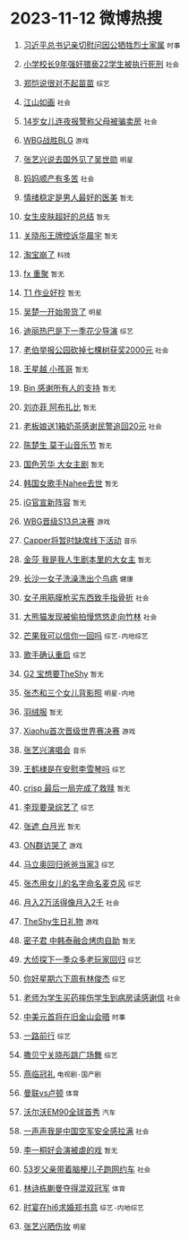 # 2023-11-12 微博热搜 
1. [习近平总书记亲切慰问因公牺牲烈士家属](https://m.weibo.cn/search?containerid=100103type%3D1%26t%3D10%26q%3D%23%E4%B9%A0%E8%BF%91%E5%B9%B3%E6%80%BB%E4%B9%A6%E8%AE%B0%E4%BA%B2%E5%88%87%E6%85%B0%E9%97%AE%E5%9B%A0%E5%85%AC%E7%89%BA%E7%89%B2%E7%83%88%E5%A3%AB%E5%AE%B6%E5%B1%9E%23&stream_entry_id=51&isnewpage=1&extparam=seat%3D1%26dgr%3D0%26stream_entry_id%3D51%26pos%3D0%26q%3D%2523%25E4%25B9%25A0%25E8%25BF%2591%25E5%25B9%25B3%25E6%2580%25BB%25E4%25B9%25A6%25E8%25AE%25B0%25E4%25BA%25B2%25E5%2588%2587%25E6%2585%25B0%25E9%2597%25AE%25E5%259B%25A0%25E5%2585%25AC%25E7%2589%25BA%25E7%2589%25B2%25E7%2583%2588%25E5%25A3%25AB%25E5%25AE%25B6%25E5%25B1%259E%2523%26c_type%3D51%26filter_type%3Drealtimehot%26cate%3D10103%26display_time%3D1699733046%26pre_seqid%3D1699733046783029814155) `时事` 

2. [小学校长9年强奸猥亵22学生被执行死刑](https://m.weibo.cn/search?containerid=100103type%3D1%26t%3D10%26q%3D%23%E5%B0%8F%E5%AD%A6%E6%A0%A1%E9%95%BF9%E5%B9%B4%E5%BC%BA%E5%A5%B8%E7%8C%A5%E4%BA%B522%E5%AD%A6%E7%94%9F%E8%A2%AB%E6%89%A7%E8%A1%8C%E6%AD%BB%E5%88%91%23&stream_entry_id=31&isnewpage=1&extparam=seat%3D1%26flag%3D16%26stream_entry_id%3D31%26band_rank%3D1%26c_type%3D31%26cate%3D5001%26dgr%3D0%26pos%3D0%26q%3D%2523%25E5%25B0%258F%25E5%25AD%25A6%25E6%25A0%25A1%25E9%2595%25BF9%25E5%25B9%25B4%25E5%25BC%25BA%25E5%25A5%25B8%25E7%258C%25A5%25E4%25BA%25B522%25E5%25AD%25A6%25E7%2594%259F%25E8%25A2%25AB%25E6%2589%25A7%25E8%25A1%258C%25E6%25AD%25BB%25E5%2588%2591%2523%26realpos%3D1%26lcate%3D5001%26filter_type%3Drealtimehot%26display_time%3D1699733046%26pre_seqid%3D1699733046783029814155) `社会` 

3. [郑恺说很对不起苗苗](https://m.weibo.cn/search?containerid=100103type%3D1%26t%3D10%26q%3D%23%E9%83%91%E6%81%BA%E8%AF%B4%E5%BE%88%E5%AF%B9%E4%B8%8D%E8%B5%B7%E8%8B%97%E8%8B%97%23&stream_entry_id=31&isnewpage=1&extparam=seat%3D1%26flag%3D2%26stream_entry_id%3D31%26band_rank%3D2%26c_type%3D31%26cate%3D5001%26dgr%3D0%26pos%3D1%26q%3D%2523%25E9%2583%2591%25E6%2581%25BA%25E8%25AF%25B4%25E5%25BE%2588%25E5%25AF%25B9%25E4%25B8%258D%25E8%25B5%25B7%25E8%258B%2597%25E8%258B%2597%2523%26realpos%3D2%26lcate%3D5001%26filter_type%3Drealtimehot%26display_time%3D1699733046%26pre_seqid%3D1699733046783029814155) `综艺` 

4. [江山如画](https://m.weibo.cn/search?containerid=100103type%3D1%26t%3D10%26q%3D%23%E6%B1%9F%E5%B1%B1%E5%A6%82%E7%94%BB%23&stream_entry_id=31&isnewpage=1&extparam=seat%3D1%26flag%3D0%26stream_entry_id%3D31%26band_rank%3D3%26c_type%3D31%26cate%3D5001%26dgr%3D0%26pos%3D2%26q%3D%2523%25E6%25B1%259F%25E5%25B1%25B1%25E5%25A6%2582%25E7%2594%25BB%2523%26realpos%3D3%26lcate%3D5001%26filter_type%3Drealtimehot%26display_time%3D1699733046%26pre_seqid%3D1699733046783029814155) `社会` 

5. [14岁女儿连夜报警称父母被骗卖房](https://m.weibo.cn/search?containerid=100103type%3D1%26t%3D10%26q%3D%2314%E5%B2%81%E5%A5%B3%E5%84%BF%E8%BF%9E%E5%A4%9C%E6%8A%A5%E8%AD%A6%E7%A7%B0%E7%88%B6%E6%AF%8D%E8%A2%AB%E9%AA%97%E5%8D%96%E6%88%BF%23&stream_entry_id=31&isnewpage=1&extparam=seat%3D1%26flag%3D32768%26stream_entry_id%3D31%26band_rank%3D4%26c_type%3D31%26cate%3D5001%26dgr%3D0%26pos%3D3%26q%3D%252314%25E5%25B2%2581%25E5%25A5%25B3%25E5%2584%25BF%25E8%25BF%259E%25E5%25A4%259C%25E6%258A%25A5%25E8%25AD%25A6%25E7%25A7%25B0%25E7%2588%25B6%25E6%25AF%258D%25E8%25A2%25AB%25E9%25AA%2597%25E5%258D%2596%25E6%2588%25BF%2523%26realpos%3D4%26lcate%3D5001%26filter_type%3Drealtimehot%26display_time%3D1699733046%26pre_seqid%3D1699733046783029814155) `社会` 

6. [WBG战胜BLG](https://m.weibo.cn/search?containerid=100103type%3D1%26t%3D10%26q%3D%23WBG%E6%88%98%E8%83%9CBLG%23&stream_entry_id=31&isnewpage=1&extparam=seat%3D1%26flag%3D16%26stream_entry_id%3D31%26band_rank%3D5%26c_type%3D31%26cate%3D5001%26dgr%3D0%26pos%3D4%26q%3D%2523WBG%25E6%2588%2598%25E8%2583%259CBLG%2523%26realpos%3D5%26lcate%3D5001%26filter_type%3Drealtimehot%26display_time%3D1699733046%26pre_seqid%3D1699733046783029814155) `游戏` 

7. [张艺兴说去国外见了吴世勋](https://m.weibo.cn/search?containerid=100103type%3D1%26t%3D10%26q%3D%23%E5%BC%A0%E8%89%BA%E5%85%B4%E8%AF%B4%E5%8E%BB%E5%9B%BD%E5%A4%96%E8%A7%81%E4%BA%86%E5%90%B4%E4%B8%96%E5%8B%8B%23&stream_entry_id=31&isnewpage=1&extparam=seat%3D1%26flag%3D0%26stream_entry_id%3D31%26band_rank%3D6%26c_type%3D31%26cate%3D5001%26dgr%3D0%26pos%3D5%26q%3D%2523%25E5%25BC%25A0%25E8%2589%25BA%25E5%2585%25B4%25E8%25AF%25B4%25E5%258E%25BB%25E5%259B%25BD%25E5%25A4%2596%25E8%25A7%2581%25E4%25BA%2586%25E5%2590%25B4%25E4%25B8%2596%25E5%258B%258B%2523%26realpos%3D6%26lcate%3D5001%26filter_type%3Drealtimehot%26display_time%3D1699733046%26pre_seqid%3D1699733046783029814155) `明星` 

8. [妈妈顺产有多苦](https://m.weibo.cn/search?containerid=100103type%3D1%26t%3D10%26q%3D%23%E5%A6%88%E5%A6%88%E9%A1%BA%E4%BA%A7%E6%9C%89%E5%A4%9A%E8%8B%A6%23&stream_entry_id=31&isnewpage=1&extparam=seat%3D1%26flag%3D0%26stream_entry_id%3D31%26band_rank%3D7%26c_type%3D31%26cate%3D5001%26dgr%3D0%26pos%3D6%26q%3D%2523%25E5%25A6%2588%25E5%25A6%2588%25E9%25A1%25BA%25E4%25BA%25A7%25E6%259C%2589%25E5%25A4%259A%25E8%258B%25A6%2523%26realpos%3D7%26lcate%3D5001%26filter_type%3Drealtimehot%26display_time%3D1699733046%26pre_seqid%3D1699733046783029814155) `社会` 

9. [情绪稳定是男人最好的医美](https://m.weibo.cn/search?containerid=100103type%3D1%26t%3D10%26q%3D%E6%83%85%E7%BB%AA%E7%A8%B3%E5%AE%9A%E6%98%AF%E7%94%B7%E4%BA%BA%E6%9C%80%E5%A5%BD%E7%9A%84%E5%8C%BB%E7%BE%8E&stream_entry_id=31&isnewpage=1&extparam=seat%3D1%26flag%3D0%26stream_entry_id%3D31%26band_rank%3D8%26c_type%3D31%26cate%3D5001%26dgr%3D0%26pos%3D7%26q%3D%25E6%2583%2585%25E7%25BB%25AA%25E7%25A8%25B3%25E5%25AE%259A%25E6%2598%25AF%25E7%2594%25B7%25E4%25BA%25BA%25E6%259C%2580%25E5%25A5%25BD%25E7%259A%2584%25E5%258C%25BB%25E7%25BE%258E%26realpos%3D8%26lcate%3D5001%26filter_type%3Drealtimehot%26display_time%3D1699733046%26pre_seqid%3D1699733046783029814155) `暂无` 

10. [女生皮肤超好的总结](https://m.weibo.cn/search?containerid=100103type%3D1%26t%3D10%26q%3D%E5%A5%B3%E7%94%9F%E7%9A%AE%E8%82%A4%E8%B6%85%E5%A5%BD%E7%9A%84%E6%80%BB%E7%BB%93&stream_entry_id=31&isnewpage=1&extparam=seat%3D1%26flag%3D0%26stream_entry_id%3D31%26band_rank%3D9%26c_type%3D31%26cate%3D5001%26dgr%3D0%26pos%3D8%26q%3D%25E5%25A5%25B3%25E7%2594%259F%25E7%259A%25AE%25E8%2582%25A4%25E8%25B6%2585%25E5%25A5%25BD%25E7%259A%2584%25E6%2580%25BB%25E7%25BB%2593%26realpos%3D9%26lcate%3D5001%26filter_type%3Drealtimehot%26display_time%3D1699733046%26pre_seqid%3D1699733046783029814155) `暂无` 

11. [关晓彤王牌控诉华晨宇](https://m.weibo.cn/search?containerid=100103type%3D1%26t%3D10%26q%3D%E5%85%B3%E6%99%93%E5%BD%A4%E7%8E%8B%E7%89%8C%E6%8E%A7%E8%AF%89%E5%8D%8E%E6%99%A8%E5%AE%87&stream_entry_id=31&isnewpage=1&extparam=seat%3D1%26flag%3D2%26stream_entry_id%3D31%26band_rank%3D10%26c_type%3D31%26cate%3D5001%26dgr%3D0%26pos%3D9%26q%3D%25E5%2585%25B3%25E6%2599%2593%25E5%25BD%25A4%25E7%258E%258B%25E7%2589%258C%25E6%258E%25A7%25E8%25AF%2589%25E5%258D%258E%25E6%2599%25A8%25E5%25AE%2587%26realpos%3D10%26lcate%3D5001%26filter_type%3Drealtimehot%26display_time%3D1699733046%26pre_seqid%3D1699733046783029814155) `暂无` 

12. [淘宝崩了](https://m.weibo.cn/search?containerid=100103type%3D1%26t%3D10%26q%3D%E6%B7%98%E5%AE%9D%E5%B4%A9%E4%BA%86&stream_entry_id=31&isnewpage=1&extparam=seat%3D1%26flag%3D2%26stream_entry_id%3D31%26band_rank%3D11%26c_type%3D31%26cate%3D5001%26dgr%3D0%26pos%3D10%26q%3D%25E6%25B7%2598%25E5%25AE%259D%25E5%25B4%25A9%25E4%25BA%2586%26realpos%3D11%26lcate%3D5001%26filter_type%3Drealtimehot%26display_time%3D1699733046%26pre_seqid%3D1699733046783029814155) `科技` 

13. [fx 重聚](https://m.weibo.cn/search?containerid=100103type%3D1%26t%3D10%26q%3Dfx+%E9%87%8D%E8%81%9A&stream_entry_id=31&isnewpage=1&extparam=seat%3D1%26flag%3D0%26stream_entry_id%3D31%26band_rank%3D12%26c_type%3D31%26cate%3D5001%26dgr%3D0%26pos%3D11%26q%3Dfx%2520%25E9%2587%258D%25E8%2581%259A%26realpos%3D12%26lcate%3D5001%26filter_type%3Drealtimehot%26display_time%3D1699733046%26pre_seqid%3D1699733046783029814155) `暂无` 

14. [T1 作业好抄](https://m.weibo.cn/search?containerid=100103type%3D1%26t%3D10%26q%3DT1+%E4%BD%9C%E4%B8%9A%E5%A5%BD%E6%8A%84&stream_entry_id=31&isnewpage=1&extparam=seat%3D1%26flag%3D0%26stream_entry_id%3D31%26band_rank%3D13%26c_type%3D31%26cate%3D5001%26dgr%3D0%26pos%3D12%26q%3DT1%2520%25E4%25BD%259C%25E4%25B8%259A%25E5%25A5%25BD%25E6%258A%2584%26realpos%3D13%26lcate%3D5001%26filter_type%3Drealtimehot%26display_time%3D1699733046%26pre_seqid%3D1699733046783029814155) `暂无` 

15. [吴楚一开始带货了](https://m.weibo.cn/search?containerid=100103type%3D1%26t%3D10%26q%3D%23%E5%90%B4%E6%A5%9A%E4%B8%80%E5%BC%80%E5%A7%8B%E5%B8%A6%E8%B4%A7%E4%BA%86%23&stream_entry_id=31&isnewpage=1&extparam=seat%3D1%26flag%3D0%26stream_entry_id%3D31%26band_rank%3D14%26c_type%3D31%26cate%3D5001%26dgr%3D0%26pos%3D13%26q%3D%2523%25E5%2590%25B4%25E6%25A5%259A%25E4%25B8%2580%25E5%25BC%2580%25E5%25A7%258B%25E5%25B8%25A6%25E8%25B4%25A7%25E4%25BA%2586%2523%26realpos%3D14%26lcate%3D5001%26filter_type%3Drealtimehot%26display_time%3D1699733046%26pre_seqid%3D1699733046783029814155) `明星` 

16. [迪丽热巴是下一季花少导演](https://m.weibo.cn/search?containerid=100103type%3D1%26t%3D10%26q%3D%23%E8%BF%AA%E4%B8%BD%E7%83%AD%E5%B7%B4%E6%98%AF%E4%B8%8B%E4%B8%80%E5%AD%A3%E8%8A%B1%E5%B0%91%E5%AF%BC%E6%BC%94%23&stream_entry_id=31&isnewpage=1&extparam=seat%3D1%26flag%3D0%26stream_entry_id%3D31%26band_rank%3D15%26c_type%3D31%26cate%3D5001%26dgr%3D0%26pos%3D14%26q%3D%2523%25E8%25BF%25AA%25E4%25B8%25BD%25E7%2583%25AD%25E5%25B7%25B4%25E6%2598%25AF%25E4%25B8%258B%25E4%25B8%2580%25E5%25AD%25A3%25E8%258A%25B1%25E5%25B0%2591%25E5%25AF%25BC%25E6%25BC%2594%2523%26realpos%3D15%26lcate%3D5001%26filter_type%3Drealtimehot%26display_time%3D1699733046%26pre_seqid%3D1699733046783029814155) `综艺` 

17. [老伯举报公园砍掉七棵树获奖2000元](https://m.weibo.cn/search?containerid=100103type%3D1%26t%3D10%26q%3D%23%E8%80%81%E4%BC%AF%E4%B8%BE%E6%8A%A5%E5%85%AC%E5%9B%AD%E7%A0%8D%E6%8E%89%E4%B8%83%E6%A3%B5%E6%A0%91%E8%8E%B7%E5%A5%962000%E5%85%83%23&stream_entry_id=31&isnewpage=1&extparam=seat%3D1%26flag%3D32768%26stream_entry_id%3D31%26band_rank%3D16%26c_type%3D31%26cate%3D5001%26dgr%3D0%26pos%3D15%26q%3D%2523%25E8%2580%2581%25E4%25BC%25AF%25E4%25B8%25BE%25E6%258A%25A5%25E5%2585%25AC%25E5%259B%25AD%25E7%25A0%258D%25E6%258E%2589%25E4%25B8%2583%25E6%25A3%25B5%25E6%25A0%2591%25E8%258E%25B7%25E5%25A5%25962000%25E5%2585%2583%2523%26realpos%3D16%26lcate%3D5001%26filter_type%3Drealtimehot%26display_time%3D1699733046%26pre_seqid%3D1699733046783029814155) `社会` 

18. [王星越 小孩哥](https://m.weibo.cn/search?containerid=100103type%3D1%26t%3D10%26q%3D%E7%8E%8B%E6%98%9F%E8%B6%8A+%E5%B0%8F%E5%AD%A9%E5%93%A5&stream_entry_id=31&isnewpage=1&extparam=seat%3D1%26flag%3D0%26stream_entry_id%3D31%26band_rank%3D17%26c_type%3D31%26cate%3D5001%26dgr%3D0%26pos%3D16%26q%3D%25E7%258E%258B%25E6%2598%259F%25E8%25B6%258A%2520%25E5%25B0%258F%25E5%25AD%25A9%25E5%2593%25A5%26realpos%3D17%26lcate%3D5001%26filter_type%3Drealtimehot%26display_time%3D1699733046%26pre_seqid%3D1699733046783029814155) `暂无` 

19. [Bin 感谢所有人的支持](https://m.weibo.cn/search?containerid=100103type%3D1%26t%3D10%26q%3DBin+%E6%84%9F%E8%B0%A2%E6%89%80%E6%9C%89%E4%BA%BA%E7%9A%84%E6%94%AF%E6%8C%81&stream_entry_id=31&isnewpage=1&extparam=seat%3D1%26flag%3D0%26stream_entry_id%3D31%26band_rank%3D18%26c_type%3D31%26cate%3D5001%26dgr%3D0%26pos%3D17%26q%3DBin%2520%25E6%2584%259F%25E8%25B0%25A2%25E6%2589%2580%25E6%259C%2589%25E4%25BA%25BA%25E7%259A%2584%25E6%2594%25AF%25E6%258C%2581%26realpos%3D18%26lcate%3D5001%26filter_type%3Drealtimehot%26display_time%3D1699733046%26pre_seqid%3D1699733046783029814155) `暂无` 

20. [刘亦菲 阿布扎比](https://m.weibo.cn/search?containerid=100103type%3D1%26t%3D10%26q%3D%E5%88%98%E4%BA%A6%E8%8F%B2+%E9%98%BF%E5%B8%83%E6%89%8E%E6%AF%94&stream_entry_id=31&isnewpage=1&extparam=seat%3D1%26flag%3D0%26stream_entry_id%3D31%26band_rank%3D19%26c_type%3D31%26cate%3D5001%26dgr%3D0%26pos%3D18%26q%3D%25E5%2588%2598%25E4%25BA%25A6%25E8%258F%25B2%2520%25E9%2598%25BF%25E5%25B8%2583%25E6%2589%258E%25E6%25AF%2594%26realpos%3D19%26lcate%3D5001%26filter_type%3Drealtimehot%26display_time%3D1699733046%26pre_seqid%3D1699733046783029814155) `暂无` 

21. [老板娘送1箱奶茶感谢民警追回20元](https://m.weibo.cn/search?containerid=100103type%3D1%26t%3D10%26q%3D%23%E8%80%81%E6%9D%BF%E5%A8%98%E9%80%811%E7%AE%B1%E5%A5%B6%E8%8C%B6%E6%84%9F%E8%B0%A2%E6%B0%91%E8%AD%A6%E8%BF%BD%E5%9B%9E20%E5%85%83%23&stream_entry_id=31&isnewpage=1&extparam=seat%3D1%26flag%3D32768%26stream_entry_id%3D31%26band_rank%3D20%26c_type%3D31%26cate%3D5001%26dgr%3D0%26pos%3D19%26q%3D%2523%25E8%2580%2581%25E6%259D%25BF%25E5%25A8%2598%25E9%2580%25811%25E7%25AE%25B1%25E5%25A5%25B6%25E8%258C%25B6%25E6%2584%259F%25E8%25B0%25A2%25E6%25B0%2591%25E8%25AD%25A6%25E8%25BF%25BD%25E5%259B%259E20%25E5%2585%2583%2523%26realpos%3D20%26lcate%3D5001%26filter_type%3Drealtimehot%26display_time%3D1699733046%26pre_seqid%3D1699733046783029814155) `社会` 

22. [陈楚生 莫干山音乐节](https://m.weibo.cn/search?containerid=100103type%3D1%26t%3D10%26q%3D%E9%99%88%E6%A5%9A%E7%94%9F+%E8%8E%AB%E5%B9%B2%E5%B1%B1%E9%9F%B3%E4%B9%90%E8%8A%82&stream_entry_id=31&isnewpage=1&extparam=seat%3D1%26flag%3D0%26stream_entry_id%3D31%26band_rank%3D21%26c_type%3D31%26cate%3D5001%26dgr%3D0%26pos%3D20%26q%3D%25E9%2599%2588%25E6%25A5%259A%25E7%2594%259F%2520%25E8%258E%25AB%25E5%25B9%25B2%25E5%25B1%25B1%25E9%259F%25B3%25E4%25B9%2590%25E8%258A%2582%26realpos%3D21%26lcate%3D5001%26filter_type%3Drealtimehot%26display_time%3D1699733046%26pre_seqid%3D1699733046783029814155) `暂无` 

23. [国色芳华 大女主剧](https://m.weibo.cn/search?containerid=100103type%3D1%26t%3D10%26q%3D%E5%9B%BD%E8%89%B2%E8%8A%B3%E5%8D%8E+%E5%A4%A7%E5%A5%B3%E4%B8%BB%E5%89%A7&stream_entry_id=31&isnewpage=1&extparam=seat%3D1%26flag%3D0%26stream_entry_id%3D31%26band_rank%3D22%26c_type%3D31%26cate%3D5001%26dgr%3D0%26pos%3D21%26q%3D%25E5%259B%25BD%25E8%2589%25B2%25E8%258A%25B3%25E5%258D%258E%2520%25E5%25A4%25A7%25E5%25A5%25B3%25E4%25B8%25BB%25E5%2589%25A7%26realpos%3D22%26lcate%3D5001%26filter_type%3Drealtimehot%26display_time%3D1699733046%26pre_seqid%3D1699733046783029814155) `暂无` 

24. [韩国女歌手Nahee去世](https://m.weibo.cn/search?containerid=100103type%3D1%26t%3D10%26q%3D%23%E9%9F%A9%E5%9B%BD%E5%A5%B3%E6%AD%8C%E6%89%8BNahee%E5%8E%BB%E4%B8%96%23&stream_entry_id=31&isnewpage=1&extparam=seat%3D1%26flag%3D0%26stream_entry_id%3D31%26band_rank%3D23%26c_type%3D31%26cate%3D5001%26dgr%3D0%26pos%3D22%26q%3D%2523%25E9%259F%25A9%25E5%259B%25BD%25E5%25A5%25B3%25E6%25AD%258C%25E6%2589%258BNahee%25E5%258E%25BB%25E4%25B8%2596%2523%26realpos%3D23%26lcate%3D5001%26filter_type%3Drealtimehot%26display_time%3D1699733046%26pre_seqid%3D1699733046783029814155) `暂无` 

25. [iG官宣新阵容](https://m.weibo.cn/search?containerid=100103type%3D1%26t%3D10%26q%3DiG%E5%AE%98%E5%AE%A3%E6%96%B0%E9%98%B5%E5%AE%B9&stream_entry_id=31&isnewpage=1&extparam=seat%3D1%26flag%3D0%26stream_entry_id%3D31%26band_rank%3D24%26c_type%3D31%26cate%3D5001%26dgr%3D0%26pos%3D23%26q%3DiG%25E5%25AE%2598%25E5%25AE%25A3%25E6%2596%25B0%25E9%2598%25B5%25E5%25AE%25B9%26realpos%3D24%26lcate%3D5001%26filter_type%3Drealtimehot%26display_time%3D1699733046%26pre_seqid%3D1699733046783029814155) `暂无` 

26. [WBG晋级S13总决赛](https://m.weibo.cn/search?containerid=100103type%3D1%26t%3D10%26q%3D%23WBG%E6%99%8B%E7%BA%A7S13%E6%80%BB%E5%86%B3%E8%B5%9B%23&stream_entry_id=31&isnewpage=1&extparam=seat%3D1%26flag%3D0%26stream_entry_id%3D31%26band_rank%3D25%26c_type%3D31%26cate%3D5001%26dgr%3D0%26pos%3D24%26q%3D%2523WBG%25E6%2599%258B%25E7%25BA%25A7S13%25E6%2580%25BB%25E5%2586%25B3%25E8%25B5%259B%2523%26realpos%3D25%26lcate%3D5001%26filter_type%3Drealtimehot%26display_time%3D1699733046%26pre_seqid%3D1699733046783029814155) `游戏` 

27. [Capper将暂时缺席线下活动](https://m.weibo.cn/search?containerid=100103type%3D1%26t%3D10%26q%3DCapper%E5%B0%86%E6%9A%82%E6%97%B6%E7%BC%BA%E5%B8%AD%E7%BA%BF%E4%B8%8B%E6%B4%BB%E5%8A%A8&stream_entry_id=31&isnewpage=1&extparam=seat%3D1%26flag%3D0%26stream_entry_id%3D31%26band_rank%3D26%26c_type%3D31%26cate%3D5001%26dgr%3D0%26pos%3D25%26q%3DCapper%25E5%25B0%2586%25E6%259A%2582%25E6%2597%25B6%25E7%25BC%25BA%25E5%25B8%25AD%25E7%25BA%25BF%25E4%25B8%258B%25E6%25B4%25BB%25E5%258A%25A8%26realpos%3D26%26lcate%3D5001%26filter_type%3Drealtimehot%26display_time%3D1699733046%26pre_seqid%3D1699733046783029814155) `音乐` 

28. [金莎 我是我人生剧本里的大女主](https://m.weibo.cn/search?containerid=100103type%3D1%26t%3D10%26q%3D%E9%87%91%E8%8E%8E+%E6%88%91%E6%98%AF%E6%88%91%E4%BA%BA%E7%94%9F%E5%89%A7%E6%9C%AC%E9%87%8C%E7%9A%84%E5%A4%A7%E5%A5%B3%E4%B8%BB&stream_entry_id=31&isnewpage=1&extparam=seat%3D1%26flag%3D0%26stream_entry_id%3D31%26band_rank%3D27%26c_type%3D31%26cate%3D5001%26dgr%3D0%26pos%3D26%26q%3D%25E9%2587%2591%25E8%258E%258E%2520%25E6%2588%2591%25E6%2598%25AF%25E6%2588%2591%25E4%25BA%25BA%25E7%2594%259F%25E5%2589%25A7%25E6%259C%25AC%25E9%2587%258C%25E7%259A%2584%25E5%25A4%25A7%25E5%25A5%25B3%25E4%25B8%25BB%26realpos%3D27%26lcate%3D5001%26filter_type%3Drealtimehot%26display_time%3D1699733046%26pre_seqid%3D1699733046783029814155) `暂无` 

29. [长沙一女子洗澡洗出个鸟病](https://m.weibo.cn/search?containerid=100103type%3D1%26t%3D10%26q%3D%23%E9%95%BF%E6%B2%99%E4%B8%80%E5%A5%B3%E5%AD%90%E6%B4%97%E6%BE%A1%E6%B4%97%E5%87%BA%E4%B8%AA%E9%B8%9F%E7%97%85%23&stream_entry_id=31&isnewpage=1&extparam=seat%3D1%26flag%3D0%26stream_entry_id%3D31%26band_rank%3D28%26c_type%3D31%26cate%3D5001%26dgr%3D0%26pos%3D27%26q%3D%2523%25E9%2595%25BF%25E6%25B2%2599%25E4%25B8%2580%25E5%25A5%25B3%25E5%25AD%2590%25E6%25B4%2597%25E6%25BE%25A1%25E6%25B4%2597%25E5%2587%25BA%25E4%25B8%25AA%25E9%25B8%259F%25E7%2597%2585%2523%26realpos%3D28%26lcate%3D5001%26filter_type%3Drealtimehot%26display_time%3D1699733046%26pre_seqid%3D1699733046783029814155) `健康` 

30. [女子用筋膜枪买东西致手指骨折](https://m.weibo.cn/search?containerid=100103type%3D1%26t%3D10%26q%3D%23%E5%A5%B3%E5%AD%90%E7%94%A8%E7%AD%8B%E8%86%9C%E6%9E%AA%E4%B9%B0%E4%B8%9C%E8%A5%BF%E8%87%B4%E6%89%8B%E6%8C%87%E9%AA%A8%E6%8A%98%23&stream_entry_id=31&isnewpage=1&extparam=seat%3D1%26flag%3D0%26stream_entry_id%3D31%26band_rank%3D29%26c_type%3D31%26cate%3D5001%26dgr%3D0%26pos%3D28%26q%3D%2523%25E5%25A5%25B3%25E5%25AD%2590%25E7%2594%25A8%25E7%25AD%258B%25E8%2586%259C%25E6%259E%25AA%25E4%25B9%25B0%25E4%25B8%259C%25E8%25A5%25BF%25E8%2587%25B4%25E6%2589%258B%25E6%258C%2587%25E9%25AA%25A8%25E6%258A%2598%2523%26realpos%3D29%26lcate%3D5001%26filter_type%3Drealtimehot%26display_time%3D1699733046%26pre_seqid%3D1699733046783029814155) `社会` 

31. [大熊猫发现被偷拍慢悠悠走向竹林](https://m.weibo.cn/search?containerid=100103type%3D1%26t%3D10%26q%3D%23%E5%A4%A7%E7%86%8A%E7%8C%AB%E5%8F%91%E7%8E%B0%E8%A2%AB%E5%81%B7%E6%8B%8D%E6%85%A2%E6%82%A0%E6%82%A0%E8%B5%B0%E5%90%91%E7%AB%B9%E6%9E%97%23&stream_entry_id=31&isnewpage=1&extparam=seat%3D1%26flag%3D32768%26stream_entry_id%3D31%26band_rank%3D30%26c_type%3D31%26cate%3D5001%26dgr%3D0%26pos%3D29%26q%3D%2523%25E5%25A4%25A7%25E7%2586%258A%25E7%258C%25AB%25E5%258F%2591%25E7%258E%25B0%25E8%25A2%25AB%25E5%2581%25B7%25E6%258B%258D%25E6%2585%25A2%25E6%2582%25A0%25E6%2582%25A0%25E8%25B5%25B0%25E5%2590%2591%25E7%25AB%25B9%25E6%259E%2597%2523%26realpos%3D30%26lcate%3D5001%26filter_type%3Drealtimehot%26display_time%3D1699733046%26pre_seqid%3D1699733046783029814155) `社会` 

32. [芒果我可以信你一回吗](https://m.weibo.cn/search?containerid=100103type%3D1%26t%3D10%26q%3D%23%E8%8A%92%E6%9E%9C%E6%88%91%E5%8F%AF%E4%BB%A5%E4%BF%A1%E4%BD%A0%E4%B8%80%E5%9B%9E%E5%90%97%23&stream_entry_id=31&isnewpage=1&extparam=seat%3D1%26flag%3D0%26stream_entry_id%3D31%26band_rank%3D31%26c_type%3D31%26cate%3D5001%26dgr%3D0%26pos%3D30%26q%3D%2523%25E8%258A%2592%25E6%259E%259C%25E6%2588%2591%25E5%258F%25AF%25E4%25BB%25A5%25E4%25BF%25A1%25E4%25BD%25A0%25E4%25B8%2580%25E5%259B%259E%25E5%2590%2597%2523%26realpos%3D31%26lcate%3D5001%26filter_type%3Drealtimehot%26display_time%3D1699733046%26pre_seqid%3D1699733046783029814155) `综艺-内地综艺` 

33. [歌手确认重启](https://m.weibo.cn/search?containerid=100103type%3D1%26t%3D10%26q%3D%23%E6%AD%8C%E6%89%8B%E7%A1%AE%E8%AE%A4%E9%87%8D%E5%90%AF%23&stream_entry_id=31&isnewpage=1&extparam=seat%3D1%26flag%3D0%26stream_entry_id%3D31%26band_rank%3D32%26c_type%3D31%26cate%3D5001%26dgr%3D0%26pos%3D31%26q%3D%2523%25E6%25AD%258C%25E6%2589%258B%25E7%25A1%25AE%25E8%25AE%25A4%25E9%2587%258D%25E5%2590%25AF%2523%26realpos%3D32%26lcate%3D5001%26filter_type%3Drealtimehot%26display_time%3D1699733046%26pre_seqid%3D1699733046783029814155) `综艺` 

34. [G2 宝想要TheShy](https://m.weibo.cn/search?containerid=100103type%3D1%26t%3D10%26q%3DG2+%E5%AE%9D%E6%83%B3%E8%A6%81TheShy&stream_entry_id=31&isnewpage=1&extparam=seat%3D1%26flag%3D0%26stream_entry_id%3D31%26band_rank%3D33%26c_type%3D31%26cate%3D5001%26dgr%3D0%26pos%3D32%26q%3DG2%2520%25E5%25AE%259D%25E6%2583%25B3%25E8%25A6%2581TheShy%26realpos%3D33%26lcate%3D5001%26filter_type%3Drealtimehot%26display_time%3D1699733046%26pre_seqid%3D1699733046783029814155) `暂无` 

35. [张杰和三个女儿背影照](https://m.weibo.cn/search?containerid=100103type%3D1%26t%3D10%26q%3D%23%E5%BC%A0%E6%9D%B0%E5%92%8C%E4%B8%89%E4%B8%AA%E5%A5%B3%E5%84%BF%E8%83%8C%E5%BD%B1%E7%85%A7%23&stream_entry_id=31&isnewpage=1&extparam=seat%3D1%26flag%3D0%26stream_entry_id%3D31%26band_rank%3D34%26c_type%3D31%26cate%3D5001%26dgr%3D0%26pos%3D33%26q%3D%2523%25E5%25BC%25A0%25E6%259D%25B0%25E5%2592%258C%25E4%25B8%2589%25E4%25B8%25AA%25E5%25A5%25B3%25E5%2584%25BF%25E8%2583%258C%25E5%25BD%25B1%25E7%2585%25A7%2523%26realpos%3D34%26lcate%3D5001%26filter_type%3Drealtimehot%26display_time%3D1699733046%26pre_seqid%3D1699733046783029814155) `明星-内地` 

36. [羽绒服](https://m.weibo.cn/search?containerid=100103type%3D1%26t%3D10%26q%3D%E7%BE%BD%E7%BB%92%E6%9C%8D&stream_entry_id=31&isnewpage=1&extparam=seat%3D1%26flag%3D0%26stream_entry_id%3D31%26band_rank%3D35%26c_type%3D31%26cate%3D5001%26dgr%3D0%26pos%3D34%26q%3D%25E7%25BE%25BD%25E7%25BB%2592%25E6%259C%258D%26realpos%3D35%26lcate%3D5001%26filter_type%3Drealtimehot%26display_time%3D1699733046%26pre_seqid%3D1699733046783029814155) `暂无` 

37. [Xiaohu首次晋级世界赛决赛](https://m.weibo.cn/search?containerid=100103type%3D1%26t%3D10%26q%3D%23Xiaohu%E9%A6%96%E6%AC%A1%E6%99%8B%E7%BA%A7%E4%B8%96%E7%95%8C%E8%B5%9B%E5%86%B3%E8%B5%9B%23&stream_entry_id=31&isnewpage=1&extparam=seat%3D1%26flag%3D0%26stream_entry_id%3D31%26band_rank%3D36%26c_type%3D31%26cate%3D5001%26dgr%3D0%26pos%3D35%26q%3D%2523Xiaohu%25E9%25A6%2596%25E6%25AC%25A1%25E6%2599%258B%25E7%25BA%25A7%25E4%25B8%2596%25E7%2595%258C%25E8%25B5%259B%25E5%2586%25B3%25E8%25B5%259B%2523%26realpos%3D36%26lcate%3D5001%26filter_type%3Drealtimehot%26display_time%3D1699733046%26pre_seqid%3D1699733046783029814155) `游戏` 

38. [张艺兴演唱会](https://m.weibo.cn/search?containerid=100103type%3D1%26t%3D10%26q%3D%E5%BC%A0%E8%89%BA%E5%85%B4%E6%BC%94%E5%94%B1%E4%BC%9A&stream_entry_id=31&isnewpage=1&extparam=seat%3D1%26flag%3D0%26stream_entry_id%3D31%26band_rank%3D37%26c_type%3D31%26cate%3D5001%26dgr%3D0%26pos%3D36%26q%3D%25E5%25BC%25A0%25E8%2589%25BA%25E5%2585%25B4%25E6%25BC%2594%25E5%2594%25B1%25E4%25BC%259A%26realpos%3D37%26lcate%3D5001%26filter_type%3Drealtimehot%26display_time%3D1699733046%26pre_seqid%3D1699733046783029814155) `音乐` 

39. [王鹤棣是在安慰李雪琴吗](https://m.weibo.cn/search?containerid=100103type%3D1%26t%3D10%26q%3D%23%E7%8E%8B%E9%B9%A4%E6%A3%A3%E6%98%AF%E5%9C%A8%E5%AE%89%E6%85%B0%E6%9D%8E%E9%9B%AA%E7%90%B4%E5%90%97%23&stream_entry_id=31&isnewpage=1&extparam=seat%3D1%26flag%3D0%26stream_entry_id%3D31%26band_rank%3D38%26c_type%3D31%26cate%3D5001%26dgr%3D0%26pos%3D37%26q%3D%2523%25E7%258E%258B%25E9%25B9%25A4%25E6%25A3%25A3%25E6%2598%25AF%25E5%259C%25A8%25E5%25AE%2589%25E6%2585%25B0%25E6%259D%258E%25E9%259B%25AA%25E7%2590%25B4%25E5%2590%2597%2523%26realpos%3D38%26lcate%3D5001%26filter_type%3Drealtimehot%26display_time%3D1699733046%26pre_seqid%3D1699733046783029814155) `综艺` 

40. [crisp 最后一局完成了救赎](https://m.weibo.cn/search?containerid=100103type%3D1%26t%3D10%26q%3Dcrisp+%E6%9C%80%E5%90%8E%E4%B8%80%E5%B1%80%E5%AE%8C%E6%88%90%E4%BA%86%E6%95%91%E8%B5%8E&stream_entry_id=31&isnewpage=1&extparam=seat%3D1%26flag%3D0%26stream_entry_id%3D31%26band_rank%3D39%26c_type%3D31%26cate%3D5001%26dgr%3D0%26pos%3D38%26q%3Dcrisp%2520%25E6%259C%2580%25E5%2590%258E%25E4%25B8%2580%25E5%25B1%2580%25E5%25AE%258C%25E6%2588%2590%25E4%25BA%2586%25E6%2595%2591%25E8%25B5%258E%26realpos%3D39%26lcate%3D5001%26filter_type%3Drealtimehot%26display_time%3D1699733046%26pre_seqid%3D1699733046783029814155) `暂无` 

41. [李现要录综艺了](https://m.weibo.cn/search?containerid=100103type%3D1%26t%3D10%26q%3D%23%E6%9D%8E%E7%8E%B0%E8%A6%81%E5%BD%95%E7%BB%BC%E8%89%BA%E4%BA%86%23&stream_entry_id=31&isnewpage=1&extparam=seat%3D1%26flag%3D0%26stream_entry_id%3D31%26band_rank%3D40%26c_type%3D31%26cate%3D5001%26dgr%3D0%26pos%3D39%26q%3D%2523%25E6%259D%258E%25E7%258E%25B0%25E8%25A6%2581%25E5%25BD%2595%25E7%25BB%25BC%25E8%2589%25BA%25E4%25BA%2586%2523%26realpos%3D40%26lcate%3D5001%26filter_type%3Drealtimehot%26display_time%3D1699733046%26pre_seqid%3D1699733046783029814155) `综艺` 

42. [张遮 白月光](https://m.weibo.cn/search?containerid=100103type%3D1%26t%3D10%26q%3D%E5%BC%A0%E9%81%AE+%E7%99%BD%E6%9C%88%E5%85%89&stream_entry_id=31&isnewpage=1&extparam=seat%3D1%26flag%3D0%26stream_entry_id%3D31%26band_rank%3D41%26c_type%3D31%26cate%3D5001%26dgr%3D0%26pos%3D40%26q%3D%25E5%25BC%25A0%25E9%2581%25AE%2520%25E7%2599%25BD%25E6%259C%2588%25E5%2585%2589%26realpos%3D41%26lcate%3D5001%26filter_type%3Drealtimehot%26display_time%3D1699733046%26pre_seqid%3D1699733046783029814155) `暂无` 

43. [ON群访哭了](https://m.weibo.cn/search?containerid=100103type%3D1%26t%3D10%26q%3D%23ON%E7%BE%A4%E8%AE%BF%E5%93%AD%E4%BA%86%23&stream_entry_id=31&isnewpage=1&extparam=seat%3D1%26flag%3D0%26stream_entry_id%3D31%26band_rank%3D42%26c_type%3D31%26cate%3D5001%26dgr%3D0%26pos%3D41%26q%3D%2523ON%25E7%25BE%25A4%25E8%25AE%25BF%25E5%2593%25AD%25E4%25BA%2586%2523%26realpos%3D42%26lcate%3D5001%26filter_type%3Drealtimehot%26display_time%3D1699733046%26pre_seqid%3D1699733046783029814155) `游戏` 

44. [马立奥回归爸爸当家3](https://m.weibo.cn/search?containerid=100103type%3D1%26t%3D10%26q%3D%23%E9%A9%AC%E7%AB%8B%E5%A5%A5%E5%9B%9E%E5%BD%92%E7%88%B8%E7%88%B8%E5%BD%93%E5%AE%B63%23&stream_entry_id=31&isnewpage=1&extparam=seat%3D1%26flag%3D0%26stream_entry_id%3D31%26band_rank%3D43%26c_type%3D31%26cate%3D5001%26dgr%3D0%26pos%3D42%26q%3D%2523%25E9%25A9%25AC%25E7%25AB%258B%25E5%25A5%25A5%25E5%259B%259E%25E5%25BD%2592%25E7%2588%25B8%25E7%2588%25B8%25E5%25BD%2593%25E5%25AE%25B63%2523%26realpos%3D43%26lcate%3D5001%26filter_type%3Drealtimehot%26display_time%3D1699733046%26pre_seqid%3D1699733046783029814155) `综艺` 

45. [张杰用女儿的名字命名麦克风](https://m.weibo.cn/search?containerid=100103type%3D1%26t%3D10%26q%3D%23%E5%BC%A0%E6%9D%B0%E7%94%A8%E5%A5%B3%E5%84%BF%E7%9A%84%E5%90%8D%E5%AD%97%E5%91%BD%E5%90%8D%E9%BA%A6%E5%85%8B%E9%A3%8E%23&stream_entry_id=31&isnewpage=1&extparam=seat%3D1%26flag%3D0%26stream_entry_id%3D31%26band_rank%3D44%26c_type%3D31%26cate%3D5001%26dgr%3D0%26pos%3D43%26q%3D%2523%25E5%25BC%25A0%25E6%259D%25B0%25E7%2594%25A8%25E5%25A5%25B3%25E5%2584%25BF%25E7%259A%2584%25E5%2590%258D%25E5%25AD%2597%25E5%2591%25BD%25E5%2590%258D%25E9%25BA%25A6%25E5%2585%258B%25E9%25A3%258E%2523%26realpos%3D44%26lcate%3D5001%26filter_type%3Drealtimehot%26display_time%3D1699733046%26pre_seqid%3D1699733046783029814155) `综艺` 

46. [月入2万活得像月入2千](https://m.weibo.cn/search?containerid=100103type%3D1%26t%3D10%26q%3D%23%E6%9C%88%E5%85%A52%E4%B8%87%E6%B4%BB%E5%BE%97%E5%83%8F%E6%9C%88%E5%85%A52%E5%8D%83%23&stream_entry_id=31&isnewpage=1&extparam=seat%3D1%26flag%3D0%26stream_entry_id%3D31%26band_rank%3D45%26c_type%3D31%26cate%3D5001%26dgr%3D0%26pos%3D44%26q%3D%2523%25E6%259C%2588%25E5%2585%25A52%25E4%25B8%2587%25E6%25B4%25BB%25E5%25BE%2597%25E5%2583%258F%25E6%259C%2588%25E5%2585%25A52%25E5%258D%2583%2523%26realpos%3D45%26lcate%3D5001%26filter_type%3Drealtimehot%26display_time%3D1699733046%26pre_seqid%3D1699733046783029814155) `社会` 

47. [TheShy生日礼物](https://m.weibo.cn/search?containerid=100103type%3D1%26t%3D10%26q%3DTheShy%E7%94%9F%E6%97%A5%E7%A4%BC%E7%89%A9&stream_entry_id=31&isnewpage=1&extparam=seat%3D1%26flag%3D0%26stream_entry_id%3D31%26band_rank%3D46%26c_type%3D31%26cate%3D5001%26dgr%3D0%26pos%3D45%26q%3DTheShy%25E7%2594%259F%25E6%2597%25A5%25E7%25A4%25BC%25E7%2589%25A9%26realpos%3D46%26lcate%3D5001%26filter_type%3Drealtimehot%26display_time%3D1699733046%26pre_seqid%3D1699733046783029814155) `游戏` 

48. [密子君 中韩泰融合烤肉自助](https://m.weibo.cn/search?containerid=100103type%3D1%26t%3D10%26q%3D%E5%AF%86%E5%AD%90%E5%90%9B+%E4%B8%AD%E9%9F%A9%E6%B3%B0%E8%9E%8D%E5%90%88%E7%83%A4%E8%82%89%E8%87%AA%E5%8A%A9&stream_entry_id=31&isnewpage=1&extparam=seat%3D1%26flag%3D0%26stream_entry_id%3D31%26band_rank%3D47%26c_type%3D31%26cate%3D5001%26dgr%3D0%26pos%3D46%26q%3D%25E5%25AF%2586%25E5%25AD%2590%25E5%2590%259B%2520%25E4%25B8%25AD%25E9%259F%25A9%25E6%25B3%25B0%25E8%259E%258D%25E5%2590%2588%25E7%2583%25A4%25E8%2582%2589%25E8%2587%25AA%25E5%258A%25A9%26realpos%3D47%26lcate%3D5001%26filter_type%3Drealtimehot%26display_time%3D1699733046%26pre_seqid%3D1699733046783029814155) `暂无` 

49. [大侦探下一季众多老玩家回归](https://m.weibo.cn/search?containerid=100103type%3D1%26t%3D10%26q%3D%23%E5%A4%A7%E4%BE%A6%E6%8E%A2%E4%B8%8B%E4%B8%80%E5%AD%A3%E4%BC%97%E5%A4%9A%E8%80%81%E7%8E%A9%E5%AE%B6%E5%9B%9E%E5%BD%92%23&stream_entry_id=31&isnewpage=1&extparam=seat%3D1%26flag%3D0%26stream_entry_id%3D31%26band_rank%3D48%26c_type%3D31%26cate%3D5001%26dgr%3D0%26pos%3D47%26q%3D%2523%25E5%25A4%25A7%25E4%25BE%25A6%25E6%258E%25A2%25E4%25B8%258B%25E4%25B8%2580%25E5%25AD%25A3%25E4%25BC%2597%25E5%25A4%259A%25E8%2580%2581%25E7%258E%25A9%25E5%25AE%25B6%25E5%259B%259E%25E5%25BD%2592%2523%26realpos%3D48%26lcate%3D5001%26filter_type%3Drealtimehot%26display_time%3D1699733046%26pre_seqid%3D1699733046783029814155) `综艺` 

50. [你好星期六下周有林俊杰](https://m.weibo.cn/search?containerid=100103type%3D1%26t%3D10%26q%3D%23%E4%BD%A0%E5%A5%BD%E6%98%9F%E6%9C%9F%E5%85%AD%E4%B8%8B%E5%91%A8%E6%9C%89%E6%9E%97%E4%BF%8A%E6%9D%B0%23&stream_entry_id=31&isnewpage=1&extparam=seat%3D1%26flag%3D0%26stream_entry_id%3D31%26band_rank%3D49%26c_type%3D31%26cate%3D5001%26dgr%3D0%26pos%3D48%26q%3D%2523%25E4%25BD%25A0%25E5%25A5%25BD%25E6%2598%259F%25E6%259C%259F%25E5%2585%25AD%25E4%25B8%258B%25E5%2591%25A8%25E6%259C%2589%25E6%259E%2597%25E4%25BF%258A%25E6%259D%25B0%2523%26realpos%3D49%26lcate%3D5001%26filter_type%3Drealtimehot%26display_time%3D1699733046%26pre_seqid%3D1699733046783029814155) `综艺` 

51. [老师为学生买药摔伤学生到病房读感谢信](https://m.weibo.cn/search?containerid=100103type%3D1%26t%3D10%26q%3D%23%E8%80%81%E5%B8%88%E4%B8%BA%E5%AD%A6%E7%94%9F%E4%B9%B0%E8%8D%AF%E6%91%94%E4%BC%A4%E5%AD%A6%E7%94%9F%E5%88%B0%E7%97%85%E6%88%BF%E8%AF%BB%E6%84%9F%E8%B0%A2%E4%BF%A1%23&stream_entry_id=31&isnewpage=1&extparam=seat%3D1%26flag%3D32768%26stream_entry_id%3D31%26band_rank%3D50%26c_type%3D31%26cate%3D5001%26dgr%3D0%26pos%3D49%26q%3D%2523%25E8%2580%2581%25E5%25B8%2588%25E4%25B8%25BA%25E5%25AD%25A6%25E7%2594%259F%25E4%25B9%25B0%25E8%258D%25AF%25E6%2591%2594%25E4%25BC%25A4%25E5%25AD%25A6%25E7%2594%259F%25E5%2588%25B0%25E7%2597%2585%25E6%2588%25BF%25E8%25AF%25BB%25E6%2584%259F%25E8%25B0%25A2%25E4%25BF%25A1%2523%26realpos%3D50%26lcate%3D5001%26filter_type%3Drealtimehot%26display_time%3D1699733046%26pre_seqid%3D1699733046783029814155) `社会` 

52. [中美元首将在旧金山会晤](https://m.weibo.cn/search?containerid=100103type%3D1%26t%3D10%26q%3D%23%E4%B8%AD%E7%BE%8E%E5%85%83%E9%A6%96%E5%B0%86%E5%9C%A8%E6%97%A7%E9%87%91%E5%B1%B1%E4%BC%9A%E6%99%A4%23&stream_entry_id=51&isnewpage=1&extparam=seat%3D1%26cate%3D10103%26dgr%3D0%26pos%3D0%26q%3D%2523%25E4%25B8%25AD%25E7%25BE%258E%25E5%2585%2583%25E9%25A6%2596%25E5%25B0%2586%25E5%259C%25A8%25E6%2597%25A7%25E9%2587%2591%25E5%25B1%25B1%25E4%25BC%259A%25E6%2599%25A4%2523%26c_type%3D51%26filter_type%3Drealtimehot%26stream_entry_id%3D51%26display_time%3D1699729429%26pre_seqid%3D1699729429183032762149) `时事` 

53. [一路前行](https://m.weibo.cn/search?containerid=100103type%3D1%26t%3D10%26q%3D%E4%B8%80%E8%B7%AF%E5%89%8D%E8%A1%8C&stream_entry_id=31&isnewpage=1&extparam=seat%3D1%26flag%3D1%26dgr%3D0%26stream_entry_id%3D31%26filter_type%3Drealtimehot%26lcate%3D5001%26band_rank%3D32%26realpos%3D32%26pos%3D31%26q%3D%25E4%25B8%2580%25E8%25B7%25AF%25E5%2589%258D%25E8%25A1%258C%26c_type%3D31%26cate%3D5001%26display_time%3D1699725860%26pre_seqid%3D1699725860086929817182) `综艺` 

54. [撒贝宁关晓彤跳广场舞](https://m.weibo.cn/search?containerid=100103type%3D1%26t%3D10%26q%3D%23%E6%92%92%E8%B4%9D%E5%AE%81%E5%85%B3%E6%99%93%E5%BD%A4%E8%B7%B3%E5%B9%BF%E5%9C%BA%E8%88%9E%23&stream_entry_id=31&isnewpage=1&extparam=seat%3D1%26flag%3D1%26dgr%3D0%26stream_entry_id%3D31%26filter_type%3Drealtimehot%26lcate%3D5001%26band_rank%3D35%26realpos%3D35%26pos%3D34%26q%3D%2523%25E6%2592%2592%25E8%25B4%259D%25E5%25AE%2581%25E5%2585%25B3%25E6%2599%2593%25E5%25BD%25A4%25E8%25B7%25B3%25E5%25B9%25BF%25E5%259C%25BA%25E8%2588%259E%2523%26c_type%3D31%26cate%3D5001%26display_time%3D1699725860%26pre_seqid%3D1699725860086929817182) `综艺` 

55. [燕临冠礼](https://m.weibo.cn/search?containerid=100103type%3D1%26t%3D10%26q%3D%E7%87%95%E4%B8%B4%E5%86%A0%E7%A4%BC&stream_entry_id=31&isnewpage=1&extparam=seat%3D1%26flag%3D1%26dgr%3D0%26stream_entry_id%3D31%26filter_type%3Drealtimehot%26lcate%3D5001%26band_rank%3D45%26realpos%3D45%26pos%3D44%26q%3D%25E7%2587%2595%25E4%25B8%25B4%25E5%2586%25A0%25E7%25A4%25BC%26c_type%3D31%26cate%3D5001%26display_time%3D1699725860%26pre_seqid%3D1699725860086929817182) `电视剧-国产剧` 

56. [曼联vs卢顿](https://m.weibo.cn/search?containerid=100103type%3D1%26t%3D10%26q%3D%23%E6%9B%BC%E8%81%94vs%E5%8D%A2%E9%A1%BF%23&stream_entry_id=31&isnewpage=1&extparam=seat%3D1%26flag%3D0%26dgr%3D0%26stream_entry_id%3D31%26filter_type%3Drealtimehot%26lcate%3D5001%26band_rank%3D50%26realpos%3D50%26pos%3D49%26q%3D%2523%25E6%259B%25BC%25E8%2581%2594vs%25E5%258D%25A2%25E9%25A1%25BF%2523%26c_type%3D31%26cate%3D5001%26display_time%3D1699725860%26pre_seqid%3D1699725860086929817182) `体育` 

57. [沃尔沃EM90全球首秀](https://m.weibo.cn/search?containerid=100103type%3D1%26t%3D10%26q%3D%23%E6%B2%83%E5%B0%94%E6%B2%83EM90%E5%85%A8%E7%90%83%E9%A6%96%E7%A7%80%23&stream_entry_id=31&isnewpage=1&extparam=seat%3D1%26cate%3D5001%26topic_ad%3D1%26is_ad_pos%3D1%26stream_entry_id%3D31%26filter_type%3Drealtimehot%26lcate%3D5001%26dgr%3D0%26pos%3D6%26q%3D%2523%25E6%25B2%2583%25E5%25B0%2594%25E6%25B2%2583EM90%25E5%2585%25A8%25E7%2590%2583%25E9%25A6%2596%25E7%25A7%2580%2523%26c_type%3D31%26adid%3D211320%26band_rank%3D7%26display_time%3D1699722240%26pre_seqid%3D1699722240747029814157) `汽车` 

58. [一声声我是中国空军安全感拉满](https://m.weibo.cn/search?containerid=100103type%3D1%26t%3D10%26q%3D%23%E4%B8%80%E5%A3%B0%E5%A3%B0%E6%88%91%E6%98%AF%E4%B8%AD%E5%9B%BD%E7%A9%BA%E5%86%9B%E5%AE%89%E5%85%A8%E6%84%9F%E6%8B%89%E6%BB%A1%23&stream_entry_id=31&isnewpage=1&extparam=seat%3D1%26flag%3D0%26dgr%3D0%26stream_entry_id%3D31%26filter_type%3Drealtimehot%26lcate%3D5001%26band_rank%3D18%26realpos%3D18%26pos%3D18%26q%3D%2523%25E4%25B8%2580%25E5%25A3%25B0%25E5%25A3%25B0%25E6%2588%2591%25E6%2598%25AF%25E4%25B8%25AD%25E5%259B%25BD%25E7%25A9%25BA%25E5%2586%259B%25E5%25AE%2589%25E5%2585%25A8%25E6%2584%259F%25E6%258B%2589%25E6%25BB%25A1%2523%26c_type%3D31%26cate%3D5001%26display_time%3D1699722240%26pre_seqid%3D1699722240747029814157) `社会` 

59. [李一桐好会演被虐的戏](https://m.weibo.cn/search?containerid=100103type%3D1%26t%3D10%26q%3D%E6%9D%8E%E4%B8%80%E6%A1%90%E5%A5%BD%E4%BC%9A%E6%BC%94%E8%A2%AB%E8%99%90%E7%9A%84%E6%88%8F&stream_entry_id=31&isnewpage=1&extparam=seat%3D1%26flag%3D0%26dgr%3D0%26stream_entry_id%3D31%26filter_type%3Drealtimehot%26lcate%3D5001%26band_rank%3D42%26realpos%3D42%26pos%3D42%26q%3D%25E6%259D%258E%25E4%25B8%2580%25E6%25A1%2590%25E5%25A5%25BD%25E4%25BC%259A%25E6%25BC%2594%25E8%25A2%25AB%25E8%2599%2590%25E7%259A%2584%25E6%2588%258F%26c_type%3D31%26cate%3D5001%26display_time%3D1699722240%26pre_seqid%3D1699722240747029814157) `暂无` 

60. [53岁父亲带着脑梗儿子跑网约车](https://m.weibo.cn/search?containerid=100103type%3D1%26t%3D10%26q%3D%2353%E5%B2%81%E7%88%B6%E4%BA%B2%E5%B8%A6%E7%9D%80%E8%84%91%E6%A2%97%E5%84%BF%E5%AD%90%E8%B7%91%E7%BD%91%E7%BA%A6%E8%BD%A6%23&stream_entry_id=31&isnewpage=1&extparam=seat%3D1%26flag%3D0%26dgr%3D0%26stream_entry_id%3D31%26filter_type%3Drealtimehot%26lcate%3D5001%26band_rank%3D20%26realpos%3D20%26pos%3D19%26q%3D%252353%25E5%25B2%2581%25E7%2588%25B6%25E4%25BA%25B2%25E5%25B8%25A6%25E7%259D%2580%25E8%2584%2591%25E6%25A2%2597%25E5%2584%25BF%25E5%25AD%2590%25E8%25B7%2591%25E7%25BD%2591%25E7%25BA%25A6%25E8%25BD%25A6%2523%26c_type%3D31%26cate%3D5001%26display_time%3D1699718645%26pre_seqid%3D1699718645017020865161) `社会` 

61. [林诗栋蒯曼夺得混双冠军](https://m.weibo.cn/search?containerid=100103type%3D1%26t%3D10%26q%3D%23%E6%9E%97%E8%AF%97%E6%A0%8B%E8%92%AF%E6%9B%BC%E5%A4%BA%E5%BE%97%E6%B7%B7%E5%8F%8C%E5%86%A0%E5%86%9B%23&stream_entry_id=31&isnewpage=1&extparam=seat%3D1%26flag%3D0%26dgr%3D0%26stream_entry_id%3D31%26filter_type%3Drealtimehot%26lcate%3D5001%26band_rank%3D30%26realpos%3D30%26pos%3D29%26q%3D%2523%25E6%259E%2597%25E8%25AF%2597%25E6%25A0%258B%25E8%2592%25AF%25E6%259B%25BC%25E5%25A4%25BA%25E5%25BE%2597%25E6%25B7%25B7%25E5%258F%258C%25E5%2586%25A0%25E5%2586%259B%2523%26c_type%3D31%26cate%3D5001%26display_time%3D1699718645%26pre_seqid%3D1699718645017020865161) `体育` 

62. [时宴在hi6求婚郑书意](https://m.weibo.cn/search?containerid=100103type%3D1%26t%3D10%26q%3D%23%E6%97%B6%E5%AE%B4%E5%9C%A8hi6%E6%B1%82%E5%A9%9A%E9%83%91%E4%B9%A6%E6%84%8F%23&stream_entry_id=31&isnewpage=1&extparam=seat%3D1%26flag%3D0%26dgr%3D0%26stream_entry_id%3D31%26filter_type%3Drealtimehot%26lcate%3D5001%26band_rank%3D38%26realpos%3D38%26pos%3D37%26q%3D%2523%25E6%2597%25B6%25E5%25AE%25B4%25E5%259C%25A8hi6%25E6%25B1%2582%25E5%25A9%259A%25E9%2583%2591%25E4%25B9%25A6%25E6%2584%258F%2523%26c_type%3D31%26cate%3D5001%26display_time%3D1699718645%26pre_seqid%3D1699718645017020865161) `综艺-内地综艺` 

63. [张艺兴晒伤妆](https://m.weibo.cn/search?containerid=100103type%3D1%26t%3D10%26q%3D%23%E5%BC%A0%E8%89%BA%E5%85%B4%E6%99%92%E4%BC%A4%E5%A6%86%23&stream_entry_id=31&isnewpage=1&extparam=seat%3D1%26flag%3D1%26dgr%3D0%26stream_entry_id%3D31%26filter_type%3Drealtimehot%26lcate%3D5001%26band_rank%3D46%26realpos%3D46%26pos%3D45%26q%3D%2523%25E5%25BC%25A0%25E8%2589%25BA%25E5%2585%25B4%25E6%2599%2592%25E4%25BC%25A4%25E5%25A6%2586%2523%26c_type%3D31%26cate%3D5001%26display_time%3D1699718645%26pre_seqid%3D1699718645017020865161) `明星` 
